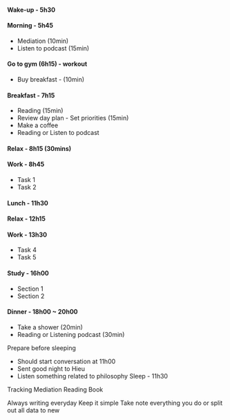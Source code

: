 #### **Wake-up - 5h30**
#### **Morning - 5h45**
- Mediation (10min)
- Listen to podcast (15min)
#### **Go to gym (6h15) - workout**
- Buy breakfast - (10min)
#### **Breakfast - 7h15**
- Reading (15min) 
- Review day plan - Set priorities  (15min)
- Make a coffee
- Reading or Listen to podcast
#### **Relax - 8h15 (30mins)**
#### **Work - 8h45**
- Task 1
- Task 2
#### **Lunch - 11h30**
#### **Relax - 12h15**
#### **Work - 13h30**
- Task 4
- Task 5
#### **Study - 16h00**
- Section 1
- Section 2
#### **Dinner - 18h00 ~ 20h00**
- Take a shower (20min)
- Reading or Listening podcast (30min)

Prepare before sleeping
- Should start conversation at 11h00
- Sent good night to Hieu
- Listen something related to philosophy
Sleep - 11h30


Tracking Mediation
Reading Book

Always writing everyday
Keep it simple
Take note everything you do or split out all data to new 